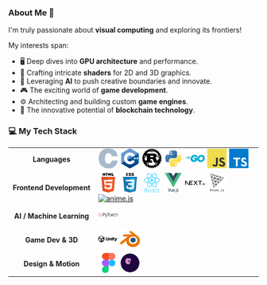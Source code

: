 ### About Me 👋

I'm truly passionate about **visual computing** and exploring its frontiers!

My interests span:
* 🖥️ Deep dives into **GPU architecture** and performance.
* 🎨 Crafting intricate **shaders** for 2D and 3D graphics.
* 🧠 Leveraging **AI** to push creative boundaries and innovate.
* 🎮 The exciting world of **game development**.
* ⚙️ Architecting and building custom **game engines**.
* 🔗 The innovative potential of **blockchain technology**.

### 💻 My Tech Stack

<table>
  <tr>
    <td align="center" width="160">
      <strong>Languages</strong>
    </td>
    <td>
      <a href="https://en.wikipedia.org/wiki/C_(programming_language)" target="_blank" rel="noreferrer"><img src="https://raw.githubusercontent.com/devicons/devicon/master/icons/c/c-original.svg" alt="C" width="40" height="40"/></a>
      <a href="https://www.cplusplus.com/" target="_blank" rel="noreferrer"><img src="https://raw.githubusercontent.com/devicons/devicon/master/icons/cplusplus/cplusplus-original.svg" alt="C++" width="40" height="40"/></a>
      <a href="https://www.rust-lang.org" target="_blank" rel="noreferrer"><img src="https://raw.githubusercontent.com/devicons/devicon/master/icons/rust/rust-plain.svg" alt="Rust" width="40" height="40"/></a>
      <a href="https://www.python.org" target="_blank" rel="noreferrer"><img src="https://raw.githubusercontent.com/devicons/devicon/master/icons/python/python-original.svg" alt="Python" width="40" height="40"/></a>
      <a href="https://golang.org" target="_blank" rel="noreferrer"><img src="https://raw.githubusercontent.com/devicons/devicon/master/icons/go/go-original-wordmark.svg" alt="Go" width="40" height="40"/></a>
      <a href="https://developer.mozilla.org/en-US/docs/Web/JavaScript" target="_blank" rel="noreferrer"><img src="https://raw.githubusercontent.com/devicons/devicon/master/icons/javascript/javascript-original.svg" alt="JavaScript" width="40" height="40"/></a>
      <a href="https://www.typescriptlang.org/" target="_blank" rel="noreferrer"><img src="https://raw.githubusercontent.com/devicons/devicon/master/icons/typescript/typescript-original.svg" alt="TypeScript" width="40" height="40"/></a>
    </td>
  </tr>
  <tr>
    <td align="center">
      <strong>Frontend Development</strong>
    </td>
    <td>
      <a href="https://www.w3.org/html/" target="_blank" rel="noreferrer"><img src="https://raw.githubusercontent.com/devicons/devicon/master/icons/html5/html5-original-wordmark.svg" alt="HTML5" width="40" height="40"/></a>
      <a href="https://www.w3schools.com/css/" target="_blank" rel="noreferrer"><img src="https://raw.githubusercontent.com/devicons/devicon/master/icons/css3/css3-original-wordmark.svg" alt="CSS3" width="40" height="40"/></a>
      <a href="https://reactjs.org/" target="_blank" rel="noreferrer"><img src="https://raw.githubusercontent.com/devicons/devicon/master/icons/react/react-original-wordmark.svg" alt="React" width="40" height="40"/></a>
      <a href="https://vuejs.org/" target="_blank" rel="noreferrer"><img src="https://raw.githubusercontent.com/devicons/devicon/master/icons/vuejs/vuejs-original-wordmark.svg" alt="Vue.js" width="40" height="40"/></a>
      <a href="https://nextjs.org/" target="_blank" rel="noreferrer"><img src="https://raw.githubusercontent.com/devicons/devicon/master/icons/nextjs/nextjs-original-wordmark.svg" alt="Next.js" width="40" height="40"/></a>
      <a href="https://threejs.org/" target="_blank" rel="noreferrer"><img src="https://raw.githubusercontent.com/devicons/devicon/master/icons/threejs/threejs-original-wordmark.svg" alt="Three.js" width="40" height="40"/></a>
      <a href="https://animejs.com/" target="_blank" rel="noreferrer"><img src="https://img.shields.io/badge/Anime.js-FFC300?style=flat-square&logoColor=black" alt="anime.js" height="40"/></a>
    </td>
  </tr>
    <tr>
    <td align="center">
      <strong>AI / Machine Learning</strong>
    </td>
    <td>
      <a href="https://pytorch.org/" target="_blank" rel="noreferrer"><img src="https://raw.githubusercontent.com/devicons/devicon/master/icons/pytorch/pytorch-original-wordmark.svg" alt="PyTorch" width="40" height="40"/></a>
    </td>
  </tr>
  <tr>
    <td align="center">
      <strong>Game Dev & 3D</strong>
    </td>
    <td>
      <a href="https://unity.com/" target="_blank" rel="noreferrer"><img src="https://raw.githubusercontent.com/devicons/devicon/master/icons/unity/unity-original-wordmark.svg" alt="Unity" width="40" height="40"/></a>
      <a href="https://www.blender.org/" target="_blank" rel="noreferrer"><img src="https://raw.githubusercontent.com/devicons/devicon/master/icons/blender/blender-original.svg" alt="Blender" width="40" height="40"/></a>
    </td>
  </tr>
  <tr>
    <td align="center">
      <strong>Design & Motion</strong>
    </td>
    <td>
      <a href="https://www.figma.com/" target="_blank" rel="noreferrer"><img src="https://raw.githubusercontent.com/devicons/devicon/master/icons/figma/figma-original.svg" alt="Figma" width="40" height="40"/></a>
      <a href="https://www.adobe.com/products/aftereffects.html" target="_blank" rel="noreferrer"><img src="https://raw.githubusercontent.com/devicons/devicon/master/icons/aftereffects/aftereffects-original.svg" alt="After Effects" width="40" height="40"/></a>
    </td>
  </tr>
</table>
